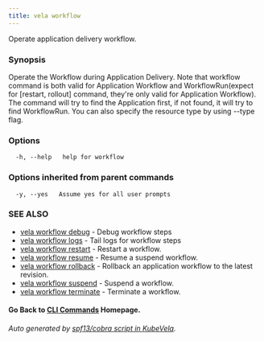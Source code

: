 ```yaml
---
title: vela workflow
---
```


Operate application delivery workflow.

### Synopsis

Operate the Workflow during Application Delivery. Note that workflow command is both valid for Application Workflow and WorkflowRun(expect for [restart, rollout] command, they're only valid for Application Workflow). The command will try to find the Application first, if not found, it will try to find WorkflowRun. You can also specify the resource type by using --type flag.

### Options

```
  -h, --help   help for workflow
```

### Options inherited from parent commands

```
  -y, --yes   Assume yes for all user prompts
```

### SEE ALSO


* [vela workflow debug](vela_workflow_debug.md)	 - Debug workflow steps
* [vela workflow logs](vela_workflow_logs.md)	 - Tail logs for workflow steps
* [vela workflow restart](vela_workflow_restart.md)	 - Restart a workflow.
* [vela workflow resume](vela_workflow_resume.md)	 - Resume a suspend workflow.
* [vela workflow rollback](vela_workflow_rollback.md)	 - Rollback an application workflow to the latest revision.
* [vela workflow suspend](vela_workflow_suspend.md)	 - Suspend a workflow.
* [vela workflow terminate](vela_workflow_terminate.md)	 - Terminate a workflow.

#### Go Back to [CLI Commands](vela.md) Homepage.


###### Auto generated by [spf13/cobra script in KubeVela](https://github.com/kubevela/kubevela/tree/master/hack/docgen).
